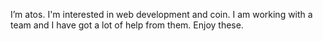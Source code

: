 I’m atos.
I'm interested in web development and coin.
I am working with a team and I have got a lot of help from them.
Enjoy these.
